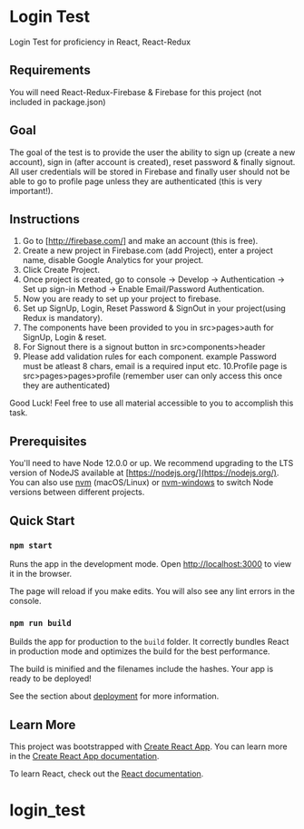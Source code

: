 # Login Test

Login Test for proficiency in React, React-Redux

## Requirements

You will need React-Redux-Firebase & Firebase for this project (not included in package.json)

## Goal

The goal of the test is to provide the user the ability to sign up (create a new account), sign in (after account is created), reset password & finally signout. All user credentials will be stored in Firebase and finally user should not be able to go to profile page unless they are authenticated (this is very important!).

## Instructions

1. Go to [http://firebase.com/] and make an account (this is free).
2. Create a new project in Firebase.com (add Project), enter a project name, disable Google Analytics for your project.
3. Click Create Project.
4. Once project is created, go to console -> Develop -> Authentication -> Set up sign-in Method -> Enable Email/Password Authentication.
5. Now you are ready to set up your project to firebase.
6. Set up SignUp, Login, Reset Password & SignOut in your project(using Redux is mandatory).
7. The components have been provided to you in src>pages>auth for SignUp, Login & reset.
8. For Signout there is a signout button in src>components>header
9. Please add validation rules for each component. example Password must be atleast 8 chars, email is a required input etc.
10.Profile page is src>pages>pages>profile (remember user can only access this once they are authenticated)

Good Luck! Feel free to use all material accessible to you to accomplish this task.

## Prerequisites

You'll need to have Node 12.0.0 or up. We recommend upgrading to the LTS version of NodeJS available at [https://nodejs.org/](https://nodejs.org/). You can also use [nvm](https://github.com/creationix/nvm#installation) (macOS/Linux) or [nvm-windows](https://github.com/coreybutler/nvm-windows#node-version-manager-nvm-for-windows) to switch Node versions between different projects.

## Quick Start

### `npm start`

Runs the app in the development mode.
Open [http://localhost:3000](http://localhost:3000) to view it in the browser.

The page will reload if you make edits.
You will also see any lint errors in the console.

### `npm run build`

Builds the app for production to the `build` folder.
It correctly bundles React in production mode and optimizes the build for the best performance.

The build is minified and the filenames include the hashes.
Your app is ready to be deployed!

See the section about [deployment](https://facebook.github.io/create-react-app/docs/deployment) for more information.

## Learn More

This project was bootstrapped with [Create React App](https://github.com/facebook/create-react-app).
You can learn more in the [Create React App documentation](https://facebook.github.io/create-react-app/docs/getting-started).

To learn React, check out the [React documentation](https://reactjs.org/).
# login_test
